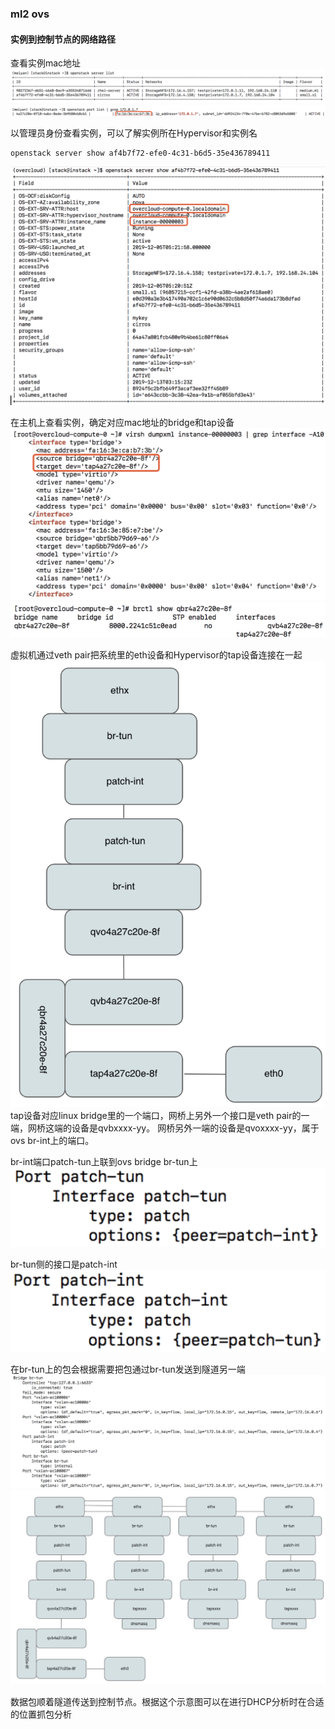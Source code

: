 ### ml2 ovs
#### 实例到控制节点的网络路径

查看实例mac地址
![](pics/ml2-ovs-instance-controller-pic1.png)
![](pics/ml2-ovs-instance-controller-pic2.png)

以管理员身份查看实例，可以了解实例所在Hypervisor和实例名
```
openstack server show af4b7f72-efe0-4c31-b6d5-35e436789411
```
![](pics/ml2-ovs-instance-controller-pic3.png)

在主机上查看实例，确定对应mac地址的bridge和tap设备
![](pics/ml2-ovs-instance-controller-pic4.png)
![](pics/ml2-ovs-instance-controller-pic5.png)

虚拟机通过veth pair把系统里的eth设备和Hypervisor的tap设备连接在一起
![](pics/ml2-ovs-instance-controller-pic6.png)
tap设备对应linux bridge里的一个端口，网桥上另外一个接口是veth pair的一端，网桥这端的设备是qvbxxxx-yy。
网桥另外一端的设备是qvoxxxx-yy，属于ovs br-int上的端口。

br-int端口patch-tun上联到ovs bridge br-tun上
![](pics/ml2-ovs-instance-controller-pic7.png)

br-tun侧的接口是patch-int
![](pics/ml2-ovs-instance-controller-pic8.png)

在br-tun上的包会根据需要把包通过br-tun发送到隧道另一端
![](pics/ml2-ovs-instance-controller-pic9.png)
![](pics/ml2-ovs-instance-controller-pic10.png)

数据包顺着隧道传送到控制节点。根据这个示意图可以在进行DHCP分析时在合适的位置抓包分析